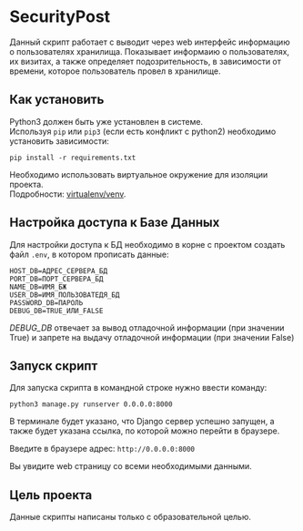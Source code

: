 # SecurityPost

Данный скрипт работает с выводит через web интерфейс информацию о пользователях хранилища. Показывает информаию о пользователях, их визитах, а также определяет подозрительность, в зависимости от времени, которое пользователь провел в хранилище.

## Как установить

Python3 должен быть уже установлен в системе.  
Используя `pip` или  `pip3`  (если есть конфликт с python2) необходимо установить  зависимости:

```shell
pip install -r requirements.txt
```

Необходимо использовать виртуальное окружение для изоляции проекта.  
Подробности: [virtualenv/venv](https://docs.python.org/3/library/venv.html).

## Настройка доступа к Базе Данных

Для настройки доступа к БД необходимо в корне с проектом создать файл `.env`, в котором прописать данные:

```
HOST_DB=АДРЕС_СЕРВЕРА_БД
PORT_DB=ПОРТ_СЕРВЕРА_БД
NAME_DB=ИМЯ_БЖ
USER_DB=ИМЯ_ПОЛЬЗОВАТЕДЯ_БД
PASSWORD_DB=ПАРОЛЬ
DEBUG_DB=TRUE_ИЛИ_FALSE
```

*DEBUG_DB* отвечает за вывод отладочной информации (при значении True) и запрете на выдачу отладочной информации (при значении False)


## Запуск скрипт

Для запуска скрипта в командной строке нужно ввести команду:

```shell
python3 manage.py runserver 0.0.0.0:8000
```

В терминале будет указано, что Django сервер успешно запущен, а также будет указана ссылка, по которой можно перейти в браузере.

Введите в браузере адрес: `http://0.0.0.0:8000`

Вы увидите web страницу со всеми необходимыми данными.

## Цель проекта

Данные скрипты написаны только с образовательной целью. 